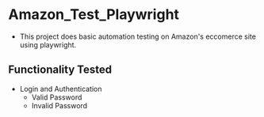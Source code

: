 # Amazon_Test_Playwright
 - This project does basic automation testing on Amazon's eccomerce site using playwright.

## Functionality Tested

- Login and Authentication
    - Valid Password
    - Invalid Password


